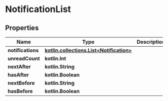 
# NotificationList

## Properties
Name | Type | Description | Notes
------------ | ------------- | ------------- | -------------
**notifications** | [**kotlin.collections.List&lt;Notification&gt;**](Notification.md) |  |  [optional]
**unreadCount** | **kotlin.Int** |  |  [optional]
**nextAfter** | **kotlin.String** |  |  [optional]
**hasAfter** | **kotlin.Boolean** |  |  [optional]
**nextBefore** | **kotlin.String** |  |  [optional]
**hasBefore** | **kotlin.Boolean** |  |  [optional]



